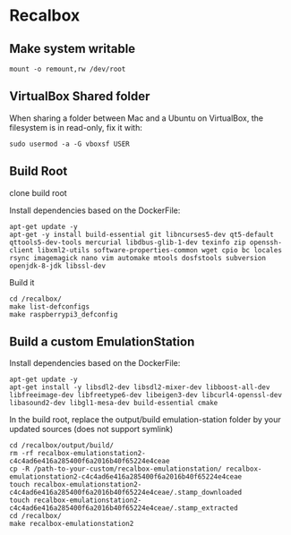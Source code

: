 # Recalbox

## Make system writable
```
mount -o remount,rw /dev/root
```

## VirtualBox Shared folder

When sharing a folder between Mac and a Ubuntu on VirtualBox, the filesystem is in read-only, fix it with:
```
sudo usermod -a -G vboxsf USER
```

## Build Root

clone build root

Install dependencies based on the DockerFile:
```
apt-get update -y
apt-get -y install build-essential git libncurses5-dev qt5-default qttools5-dev-tools mercurial libdbus-glib-1-dev texinfo zip openssh-client libxml2-utils software-properties-common wget cpio bc locales rsync imagemagick nano vim automake mtools dosfstools subversion openjdk-8-jdk libssl-dev
```

Build it
```
cd /recalbox/
make list-defconfigs
make raspberrypi3_defconfig
```

## Build a custom EmulationStation

Install dependencies based on the DockerFile:
```
apt-get update -y
apt-get install -y libsdl2-dev libsdl2-mixer-dev libboost-all-dev libfreeimage-dev libfreetype6-dev libeigen3-dev libcurl4-openssl-dev libasound2-dev libgl1-mesa-dev build-essential cmake
```


In the build root, replace the output/build emulation-station folder by your updated sources (does not support symlink)

```
cd /recalbox/output/build/
rm -rf recalbox-emulationstation2-c4c4ad6e416a285400f6a2016b40f65224e4ceae
cp -R /path-to-your-custom/recalbox-emulationstation/ recalbox-emulationstation2-c4c4ad6e416a285400f6a2016b40f65224e4ceae
touch recalbox-emulationstation2-c4c4ad6e416a285400f6a2016b40f65224e4ceae/.stamp_downloaded
touch recalbox-emulationstation2-c4c4ad6e416a285400f6a2016b40f65224e4ceae/.stamp_extracted
cd /recalbox/
make recalbox-emulationstation2
```
